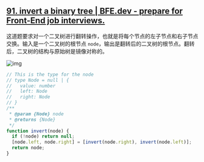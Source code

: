 ## [91. invert a binary tree | BFE.dev - prepare for Front-End job interviews.](https://bigfrontend.dev/problem/invert-a-binary-tree)

这道题要求对一个二叉树进行翻转操作，也就是将每个节点的左子节点和右子节点交换。输入是一个二叉树的根节点 `node`，输出是翻转后的二叉树的根节点。翻转后，二叉树的结构与原始树是镜像对称的。

![img](https://cdn.bfe.dev/bfe/img/12BVC9SRg5VfcADGpAjNN6ONgh8BlrDC_1068x546_1597951636139.png)

<audio src="..\..\mp3\这道题要求对一个二叉树进行翻转.mp3"></audio>

```js
// This is the type for the node
// type Node = null | {
//   value: number
//   left: Node
//   right: Node
// }
/**
 * @param {Node} node
 * @returns {Node}
 */
function invert(node) {
  if (!node) return null;
  [node.left, node.right] = [invert(node.right), invert(node.left)];
  return node;
}
```

<audio src="..\..\mp3\解题方案使用递归的方式来实现翻.mp3"></audio>